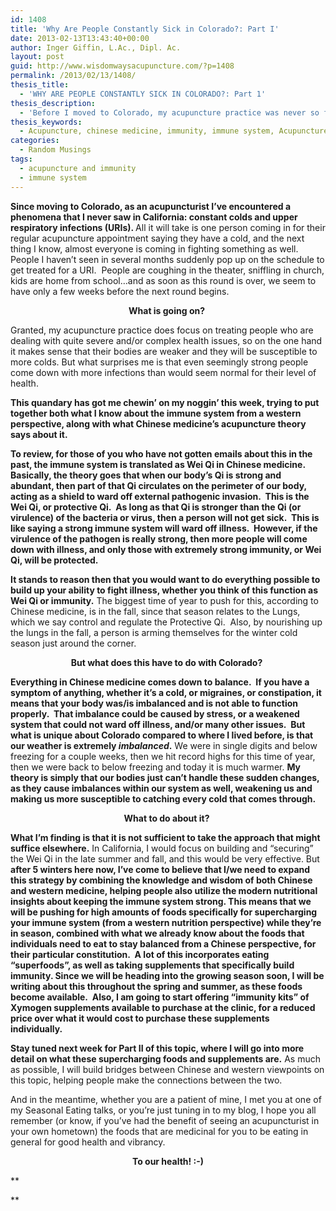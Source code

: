 ```yaml
---
id: 1408
title: 'Why Are People Constantly Sick in Colorado?: Part I'
date: 2013-02-13T13:43:40+00:00
author: Inger Giffin, L.Ac., Dipl. Ac.
layout: post
guid: http://www.wisdomwaysacupuncture.com/?p=1408
permalink: /2013/02/13/1408/
thesis_title:
  - 'WHY ARE PEOPLE CONSTANTLY SICK IN COLORADO?: Part 1'
thesis_description:
  - 'Before I moved to Colorado, my acupuncture practice was never so full of people who were fighting common colds every few weeks. What is going on?  This article starts a series of blogs that will address this issue and help find solutions. '
thesis_keywords:
  - Acupuncture, chinese medicine, immunity, immune system, Acupuncture Fort Collins, Fort Collins Acupuncture
categories:
  - Random Musings
tags:
  - acupuncture and immunity
  - immune system
---
```

<div>
  <strong>Since moving to Colorado, as an acupuncturist I&#8217;ve encountered a phenomena that I never saw in California: constant colds and upper respiratory infections (URIs). </strong> All it will take is one person coming in for their regular acupuncture appointment saying they have a cold, and the next thing I know, almost everyone is coming in fighting something as well.  People I haven&#8217;t seen in several months suddenly pop up on the schedule to get treated for a URI.  People are coughing in the theater, sniffling in church, kids are home from school&#8230;and as soon as this round is over, we seem to have only a few weeks before the next round begins.&nbsp;</p>
</div>

<div style="text-align: center;">
  <strong>What is going on?</strong>&nbsp;</p>
</div>

<div>
  Granted, my acupuncture practice does focus on treating people who are dealing with quite severe and/or complex health issues, so on the one hand it makes sense that their bodies are weaker and they will be susceptible to more colds. But what surprises me is that even seemingly strong people come down with more infections than would seem normal for their level of health.&nbsp;</p>
</div>

<div>
  <strong>This quandary has got me chewin&#8217; on my noggin&#8217; this week, trying to put together both what I know about the immune system from a western perspective, along with what Chinese medicine&#8217;s acupuncture theory says about it.</strong>&nbsp;</p>
</div>

<div>
  <strong>To review, for those of you who have not gotten emails about this in the past, the immune system is translated as Wei Qi in Chinese medicine.  Basically, the theory goes that when our body&#8217;s Qi is strong and abundant, then part of that Qi circulates on the perimeter of our body, acting as a shield to ward off external pathogenic invasion.  This is the Wei Qi, or protective Qi.  As long as that Qi is stronger than the Qi (or virulence) of the bacteria or virus, then a person will not get sick.  This is like saying a strong immune system will ward off illness.  However, if the virulence of the pathogen is really strong, then more people will come down with illness, and only those with extremely strong immunity, or Wei Qi, will be protected. </strong>&nbsp;</p>
</div>

<div>
  <strong>It stands to reason then that you would want to do everything possible to build up your ability to fight illness, whether you think of this function as Wei Qi or immunity.</strong> The biggest time of year to push for this, according to Chinese medicine, is in the fall, since that season relates to the Lungs, which we say control and regulate the Protective Qi.  Also, by nourishing up the lungs in the fall, a person is arming themselves for the winter cold season just around the corner.&nbsp;</p>
</div>

<div style="text-align: center;">
  <strong>But what does this have to do with Colorado?</strong>&nbsp;</p>
</div>

<div>
  <strong>Everything in Chinese medicine comes down to balance.  If you have a symptom of anything, whether it&#8217;s a cold, or migraines, or constipation, it means that your body was/is imbalanced and is not able to function properly.  That imbalance could be caused by stress, or a weakened system that could not ward off illness, and/or many other issues.  But what is unique about Colorado compared to where I lived before, is that our weather is extremely <em>imbalanced</em>.</strong> We were in single digits and below freezing for a couple weeks, then we hit record highs for this time of year, then we were back to below freezing and today it is much warmer. <strong> My theory is simply that our bodies just can&#8217;t handle these sudden changes, as they cause imbalances within our system as well, weakening us and making us more susceptible to catching every cold that comes through.</strong>&nbsp;</p>
</div>

<div style="text-align: center;">
  <strong>What to do about it?</strong>&nbsp;</p>
</div>

<div>
  <strong>What I&#8217;m finding is that it is not sufficient to take the approach that might suffice elsewhere.</strong> In California, I would focus on building and &#8220;securing&#8221; the Wei Qi in the late summer and fall, and this would be very effective. But <strong>after 5 winters here now, I&#8217;ve come to believe that I/we need to expand this strategy by combining the knowledge and wisdom of both Chinese and western medicine, helping people also utilize the modern nutritional insights about keeping the immune system strong. This means that we will be pushing for high amounts of foods specifically for supercharging your immune system (from a western nutrition perspective) while they&#8217;re in season, combined with what we already know about the foods that individuals need to eat to stay balanced from a Chinese perspective, for their particular constitution.  A lot of this incorporates eating &#8220;superfoods&#8221;, as well as taking supplements that specifically build immunity. Since we will be heading into the growing season soon, I will be writing about this throughout the spring and summer, as these foods become available.  Also, I am going to start offering &#8220;immunity kits&#8221; of Xymogen supplements available to purchase at the clinic, for a reduced price over what it would cost to purchase these supplements individually.</strong>&nbsp;</p>
</div>

<div>
  <strong>Stay tuned next week for Part II of this topic, where I will go into more detail on what these supercharging foods and supplements are.</strong> As much as possible, I will build bridges between Chinese and western viewpoints on this topic, helping people make the connections between the two.&nbsp;</p> 
  
  <p>
    And in the meantime, whether you are a patient of mine, I met you at one of my Seasonal Eating talks, or you&#8217;re just tuning in to my blog, I hope you all remember (or know, if you&#8217;ve had the benefit of seeing an acupuncturist in your own hometown) the foods that are medicinal for you to be eating in general for good health and vibrancy.
  </p>
</div>

<div style="text-align: center;">
  <strong>To our health! :-)</strong>
</div>

**
  
**